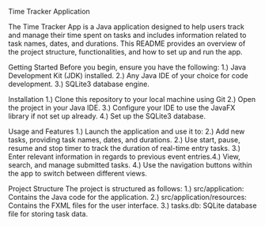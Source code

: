 Time Tracker Application

The Time Tracker App is a Java application designed to help users track and manage their time spent on tasks and includes information related to task names, dates, and durations. This README provides an overview of the project structure, functionalities, and how to set up and run the app.

Getting Started Before you begin, ensure you have the following:
1.) Java Development Kit (JDK) installed.
2.) Any Java IDE of your choice for code development.
3.) SQLite3 database engine.

Installation 
1.) Clone this repository to your local machine using Git 
2.) Open the project in your Java IDE. 
3.) Configure your IDE to use the JavaFX library if not set up already. 
4.) Set up the SQLite3 database.

Usage and Features 
1.) Launch the application and use it to: 
2.) Add new tasks, providing task names, dates, and durations. 
2.) Use start, pause, resume and stop timer to track the duration of real-time entry tasks.
3.) Enter relevant information in regards to previous event entries.4.) View, search, and manage submitted tasks. 
4.) Use the navigation buttons within the app to switch between different views.

Project Structure The project is structured as follows:
1.) src/application: Contains the Java code for the application.
2.) src/application/resources: Contains the FXML files for the user interface.
3.) tasks.db: SQLite database file for storing task data.
